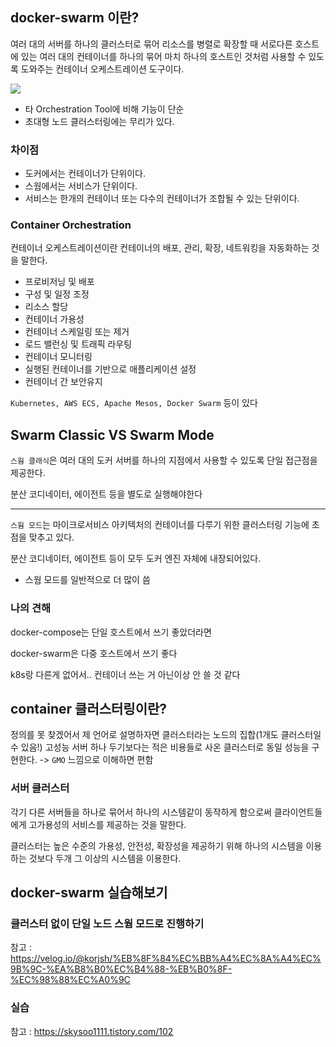 ## docker-swarm 이란?
여러 대의 서버를 하나의 클러스터로 묶어 리소스를 병렬로 확장할 때 서로다른 호스트에 있는 여러 대의 컨테이너를 하나의 묶어 마치 하나의 호스트인 것처럼 사용할 수 있도록 도와주는 컨테이너 오케스트레이션 도구이다.

![](https://velog.velcdn.com/images%2Fkorjsh%2Fpost%2Faf590ad3-ca3e-4fc1-a833-f690ab2b71c6%2Fimage.png)

* 타 Orchestration Tool에 비해 기능이 단순
* 초대형 노드 클러스터링에는 무리가 있다.

### 차이점
* 도커에서는 컨테이너가 단위이다.
* 스웜에서는 서비스가 단위이다.
* 서비스는 한개의 컨테이너 또는 다수의 컨테이너가 조합될 수 있는 단위이다.

### Container Orchestration
컨테이너 오케스트레이션이란 컨테이너의 배포, 관리, 확장, 네트워킹을 자동화하는 것을 말한다.

* 프로비저닝 및 배포
* 구성 및 일정 조정
* 리소스 할당
* 컨테이너 가용성
* 컨테이너 스케일링 또는 제거
* 로드 밸런싱 및 트래픽 라우팅
* 컨테이너 모니터링
* 실행된 컨테이너를 기반으로 애플리케이션 설정
* 컨테이너 간 보안유지

`Kubernetes, AWS ECS, Apache Mesos, Docker Swarm` 등이 있다

## Swarm Classic VS Swarm Mode
`스웜 클래식`은 여러 대의 도커 서버를 하나의 지점에서 사용할 수 있도록 단일 접근점을 제공한다.

분산 코디네이터, 에이전트 등을 별도로 실행해야한다

--- 
`스웜 모드`는 마이크로서비스 아키텍처의 컨테이너를 다루기 위한 클러스터링 기능에 초점을 맞추고 있다.

분산 코디네이터, 에이전트 등이 모두 도커 엔진 자체에 내장되어있다.
* 스웜 모드를 일반적으로 더 많이 씀

### 나의 견해

docker-compose는 단일 호스트에서 쓰기 좋았더라면 

docker-swarm은 다중 호스트에서 쓰기 좋다

k8s랑 다른게 없어서.. 컨테이너 쓰는 거 아닌이상 안 쓸 것 같다


## container 클러스터링이란?
정의를 못 찾겠어서 제 언어로 설명하자면
클러스터라는 노드의 집합(1개도 클러스터일 수 있음!)
고성능 서버 하나 두기보다는 적은 비용들로 사온 클러스터로 동일 성능을 구현한다. -> `GMO` 느낌으로 이해하면 편함

### 서버 클러스터
각기 다른 서버들을 하나로 묶어서 하나의 시스템같이 동작하게 함으로써 클라이언트들에게 고가용성의 서비스를 제공하는 것을 말한다. 

클러스터는 높은 수준의 가용성, 안전성, 확장성을 제공하기 위해 하나의 시스템을 이용하는 것보다 두개 그 이상의 시스템을 이용한다.

## docker-swarm 실습해보기

### 클러스터 없이 단일 노드 스웜 모드로 진행하기
참고 : https://velog.io/@korjsh/%EB%8F%84%EC%BB%A4%EC%8A%A4%EC%9B%9C-%EA%B8%B0%EC%B4%88-%EB%B0%8F-%EC%98%88%EC%A0%9C

### 실습
참고 : https://skysoo1111.tistory.com/102